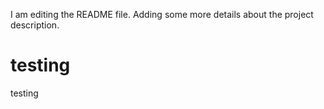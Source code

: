 

I am editing the README file. Adding some more details about the project description.
# testing
testing
